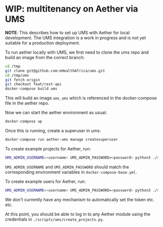 # WIP: multitenancy on Aether via UMS

**NOTE**: This describes how to set up UMS with Aether for local development. The UMS integration is a work in progress and is not yet suitable for a production deployment. 

To run aether locally with UMS, we first need to clone the ums repo and build an image from the correct branch:

```bash
cd /tmp
git clone git@github.com:eHealthAfrica/ums.git
cd /tmp/ums
git fetch origin
git checkout feat/rest-api
docker-compose build ums
```

This will build an image `ums_ums` which is referenced in the docker-compose file
in the aether repo.

Now we can start the aether environment as usual:

```bash
docker-compose up
```

Once this is running, create a superuser in ums:

```bash
docker-compose run aether-ums manage createsuperuser
```

To create example projects for Aether, run:

```bash
UMS_ADMIN_USERNAME=<username> UMS_ADMIN_PASSWORD=<password> python3 ./scripts/ums/create_projects.py
```

`UMS_ADMIN_USERNAME` and `UMS_ADMIN_PASSWORD` should match the corresponding environment variables in `docker-compose-base.yml`.

To create example users for Aether, run:

```bash
UMS_ADMIN_USERNAME=<username> UMS_ADMIN_PASSWORD=<password> python3 ./scripts/ums/create_projects.py
```

We don't currently have any mechanism to automatically set the token etc. etc.

At this point, you should be able to log in to any Aether module using the credentials in `./scripts/ums/create_projects.py`.


